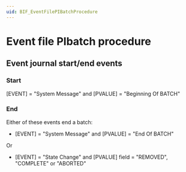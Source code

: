 ```yaml
---
uid: BIF_EventFilePIBatchProcedure
---
```


# Event file PIbatch procedure

## Event journal start/end events

### Start

[EVENT] = "System Message" and [PVALUE] = "Beginning Of BATCH"

### End

Either of these events end a batch:

* [EVENT] = "System Message" and [PVALUE] = "End Of BATCH"

Or

* [EVENT] = "State Change" and [PVALUE] field = "REMOVED", "COMPLETE" or "ABORTED"
